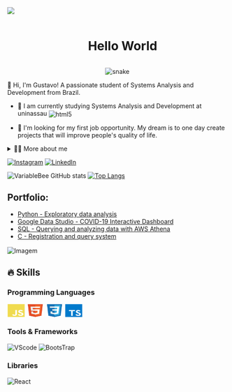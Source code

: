 <!--divisor-->
<img src="https://user-images.githubusercontent.com/73097560/115834477-dbab4500-a447-11eb-908a-139a6edaec5c.gif">
<!--título-->
<div id="user-content-toc">
  <ul align="center">
    <summary><h1 style="display: inline-block">Hello World</h1></summary>
</div>
<!--snake -->
    <div align="center">
      <img src="hhtps://github.com/1999AZZAR/1999AZZAR/blob/main/resources/img/grid-snake.svg"
        alt= "snake" /></a>
    </div>
<!-- Presentation -->
<p>
  👋 Hi, I'm Gustavo! A passionate student of Systems Analysis and Development from Brazil.

  - 🌱 I am currently studying Systems Analysis and Development at uninassau <img align="center" alt="html5" src="https://img.shields.io/badge/Edx-193A3E?style=for-the-badge&logo=edx&logoColor=white" />

  - 🔭 I'm looking for my first job opportunity. My dream is to one day create projects that will improve people's quality of life.
</p>

<!-- Dropdown -->
<details>
  <summary>👨‍💻 More about me</summary>

  - 💬 Hello, my name is Gustavo Herbert and I am a student of Systems Analysis and Development. I have a strong passion for web development and mastery in JavaScript, HTML, CSS, MySQL, and Bootstrap. I am dedicated and constantly seek to apply my knowledge to solve problems and develop innovative solutions. I am excited to contribute my technical expertise and enthusiasm to challenging projects.
    
  - ⚡  I like to read, whether it's a good book, manga, or comics, as well as watching movies and playing sports! I believe that our personal interests contribute to a more refined perception of things and to problem solving. \o/
</details>

<!-- Links -->
[![Instagram](https://img.shields.io/badge/Instagram-E4405F?style=for-the-badge&logo=instagram&logoColor=white)](https://www.instagram.com/gustavoherbertz/)
[![LinkedIn](https://img.shields.io/badge/LinkedIn-0077B5?style=for-the-badge&logo=linkedin&logoColor=white)](https://www.linkedin.com/in/gustavoherbert/)

<!-- GithubStats -->
![VariableBee GitHub stats](https://github-readme-stats.vercel.app/api?username=gustavoherbert&show_icons=true&theme=transparent)
[![Top Langs](https://github-readme-stats.vercel.app/api/top-langs/?username=gustavoherbert&show_icons=true&theme=transparent)](https://github.com/gustavoherbert/github-readme-stats)

<!-- Portfolio -->
## Portfolio:
- [Python - Exploratory data analysis](https://github.com/VariableBee/EDA_Loggi)
- [Google Data Studio - COVID-19 Interactive Dashboard](https://github.com/VariableBee/COVID_19_DASHBOARD)
- [SQL - Querying and analyzing data with AWS Athena](https://github.com/VariableBee/AWS_Athena_Queries)
- [C - Registration and query system](https://github.com/VariableBee/Cartorio)

<!-- GIF -->
<p align="left">
  <img align="center" src="https://github.com/VariableBee/VariableBee/assets/77739311/4e9f41af-6b57-49a7-b15a-74322e96b4d7" alt="Imagem">
</p>

## 🔥 Skills
<!-- Skills: Programming Languages -->
  <div style="flex-basis: 48%;">
    <h3>Programming Languages</h3>
    <img align="center" alt="Js" height="30" width="40" src="https://raw.githubusercontent.com/devicons/devicon/master/icons/javascript/javascript-plain.svg">
    <img align="center" alt="HTML" height="30" width="40" src="https://raw.githubusercontent.com/devicons/devicon/master/icons/html5/html5-original.svg">
    <img align="center" alt="CSS" height="30" width="40" src="https://raw.githubusercontent.com/devicons/devicon/master/icons/css3/css3-original.svg">
    <img align="center" alt="Ts" height="30" width="40" src="https://raw.githubusercontent.com/devicons/devicon/master/icons/typescript/typescript-original.svg">
  </div>
  
  <!-- Skills: Tools & Frameworks -->
  <div style="flex-basis: 48%;">
    <h3>Tools & Frameworks</h3>
    <img align="center" alt="VScode" height="30" width="40" src="https://cdn.jsdelivr.net/gh/devicons/devicon/icons/vscode/vscode-original.svg">
    <img align="center" alt="BootsTrap" height="30" width="40" src="https://cdn.jsdelivr.net/gh/devicons/devicon/icons/bootstrap/bootstrap-original.svg">
  </div>
  
  <!-- Skills: Libraries -->
  <div style="flex-basis: 48%;">
    <h3>Libraries</h3>
    <img align="center" alt="React" height="30" width="40" src="https://cdn.jsdelivr.net/gh/devicons/devicon/icons/react/react-original.svg">
  </div>
